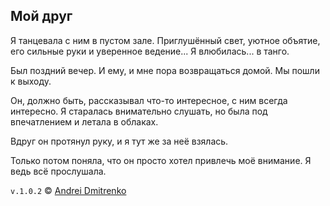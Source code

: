 ## Мой друг

Я танцевала с ним в пустом зале. Приглушённый свет, уютное объятие, его сильные руки и уверенное ведение... Я влюбилась... в танго.

Был поздний вечер. И ему, и мне пора возвращаться домой. Мы пошли к выходу.

Он, должно быть, рассказывал что-то интересное, с ним всегда интересно. Я старалась внимательно слушать, но была под впечатлением и летала в облаках.

Вдруг он протянул руку, и я тут же за неё взялась.

Только потом поняла, что он просто хотел привлечь моё внимание. Я ведь всё прослушала.

`v.1.0.2` &copy; [Andrei Dmitrenko](https://admitrenko.github.io/blog/)
